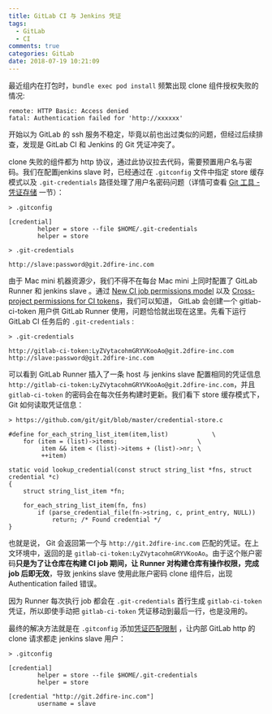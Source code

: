 ```yaml
---
title: GitLab CI 与 Jenkins 凭证
tags:
  - GitLab
  - CI
comments: true
categories: GitLab
date: 2018-07-19 10:21:09
---
```



最近组内在打包时，`bundle exec pod install` 频繁出现 clone 组件授权失败的情况:

```
remote: HTTP Basic: Access denied
fatal: Authentication failed for 'http://xxxxxx'
```

开始以为 GitLab 的 ssh 服务不稳定，毕竟以前也出过类似的问题，但经过后续排查，发现是 GitLab CI 和 Jenkins 的 Git 凭证冲突了。

<!--more-->


clone 失败的组件都为 http 协议，通过此协议拉去代码，需要预置用户名与密码。我们在配置jenkins slave 时，已经通过在 `.gitconfig` 文件中指定 store 缓存模式以及 `.git-credentials` 路径处理了用户名密码问题（详情可查看 [Git 工具 - 凭证存储](https://git-scm.com/book/zh/v2/Git-%E5%B7%A5%E5%85%B7-%E5%87%AD%E8%AF%81%E5%AD%98%E5%82%A8) 一节）：


```
> .gitconfig

[credential]
        helper = store --file $HOME/.git-credentials
        helper = store

> .git-credentials

http://slave:password@git.2dfire-inc.com
```

由于 Mac mini 机器资源少，我们不得不在每台 Mac mini 上同时配置了 GitLab Runner 和 jenkins slave 。通过 [New CI job permissions model](https://docs.gitlab.com/ee/user/project/new_ci_build_permissions_model.html) 以及 [Cross-project permissions for CI tokens](https://gitlab.com/gitlab-org/gitlab-ce/issues/18994)，我们可以知道， GitLab 会创建一个 gitlab-ci-token 用户供 GitLab Runner 使用，问题恰恰就出现在这里。先看下运行 GitLab CI 任务后的 `.git-credentials` :

```
> .git-credentials

http://gitlab-ci-token:LyZVytacohmGRYVKooAo@git.2dfire-inc.com
http://slave:password@git.2dfire-inc.com
```

可以看到 GitLab Runner 插入了一条 host 与 jenkins slave 配置相同的凭证信息 `http://gitlab-ci-token:LyZVytacohmGRYVKooAo@git.2dfire-inc.com`，并且 `gitlab-ci-token` 的密码会在每次任务构建时更新。我们看下 store 缓存模式下，Git 如何读取凭证信息：

```objc
> https://github.com/git/git/blob/master/credential-store.c

#define for_each_string_list_item(item,list)            \
	for (item = (list)->items;                      \
	     item && item < (list)->items + (list)->nr; \
	     ++item)

static void lookup_credential(const struct string_list *fns, struct credential *c)
{
	struct string_list_item *fn;

	for_each_string_list_item(fn, fns)
		if (parse_credential_file(fn->string, c, print_entry, NULL))
			return; /* Found credential */
}
```
也就是说， Git 会返回第一个与 `http://git.2dfire-inc.com` 匹配的凭证。在上文环境中，返回的是 `gitlab-ci-token:LyZVytacohmGRYVKooAo`。由于这个账户密码**只是为了让仓库在构建 CI job 期间，让 Runner 对构建仓库有操作权限，完成 job 后即无效**，导致 jenkins slave 使用此账户密码 clone 组件后，出现 Authentication failed 错误。

因为 Runner 每次执行 job 都会在 `.git-credentials` 首行生成 `gitlab-ci-token` 凭证，所以即使手动把 `gitlab-ci-token` 凭证移动到最后一行，也是没用的。

最终的解决方法就是在 `.gitconfig` 添加[凭证匹配限制](https://git-scm.com/docs/gitcredentials) ，让内部 GitLab http 的 clone 请求都走 jenkins slave 用户：

```
> .gitconfig

[credential]
        helper = store --file $HOME/.git-credentials
        helper = store

[credential "http://git.2dfire-inc.com"]
        username = slave
```


